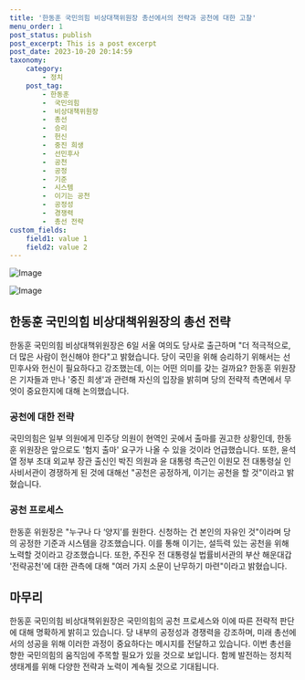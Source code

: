 ```yaml
---
title: '한동훈 국민의힘 비상대책위원장 총선에서의 전략과 공천에 대한 고찰'
menu_order: 1
post_status: publish
post_excerpt: This is a post excerpt
post_date: 2023-10-20 20:14:59
taxonomy:
    category:
        - 정치
    post_tag:
        - 한동훈
        -  국민의힘
        -  비상대책위원장
        -  총선
        -  승리
        -  헌신
        -  중진 희생
        -  선민후사
        -  공천
        -  공정
        -  기준
        -  시스템
        -  이기는 공천
        -  공정성
        -  경쟁력
        -  총선 전략
custom_fields:
    field1: value 1
    field2: value 2
---
```


![Image](https://imgnews.pstatic.net/image/021/2024/02/06/0002620170_001_20240206233101041.jpg?type=w647)

![Image](https://imgnews.pstatic.net/image/021/2024/02/06/0002620170_002_20240206233101072.jpg?type=w647)


## 한동훈 국민의힘 비상대책위원장의 총선 전략
한동훈 국민의힘 비상대책위원장은 6일 서울 여의도 당사로 출근하며 "더 적극적으로, 더 많은 사람이 헌신해야 한다"고 밝혔습니다. 당이 국민을 위해 승리하기 위해서는 선민후사와 헌신이 필요하다고 강조했는데, 이는 어떤 의미를 갖는 걸까요? 한동훈 위원장은 기자들과 만나 '중진 희생'과 관련해 자신의 입장을 밝히며 당의 전략적 측면에서 무엇이 중요한지에 대해 논의했습니다.

### 공천에 대한 전략
국민의힘은 일부 의원에게 민주당 의원이 현역인 곳에서 출마를 권고한 상황인데, 한동훈 위원장은 앞으로도 '험지 출마' 요구가 나올 수 있을 것이라 언급했습니다. 또한, 윤석열 정부 초대 외교부 장관 출신인 박진 의원과 윤 대통령 측근인 이원모 전 대통령실 인사비서관이 경쟁하게 된 것에 대해선 "공천은 공정하게, 이기는 공천을 할 것"이라고 밝혔습니다.

### 공천 프로세스
한동훈 위원장은 "누구나 다 ‘양지’를 원한다. 신청하는 건 본인의 자유인 것"이라며 당의 공정한 기준과 시스템을 강조했습니다. 이를 통해 이기는, 설득력 있는 공천을 위해 노력할 것이라고 강조했습니다. 또한, 주진우 전 대통령실 법률비서관의 부산 해운대갑 '전략공천'에 대한 관측에 대해 "여러 가지 소문이 난무하기 마련"이라고 밝혔습니다.

## 마무리
한동훈 국민의힘 비상대책위원장은 국민의힘의 공천 프로세스와 이에 따른 전략적 판단에 대해 명확하게 밝히고 있습니다. 당 내부의 공정성과 경쟁력을 강조하며, 미래 총선에서의 성공을 위해 이러한 과정이 중요하다는 메시지를 전달하고 있습니다. 이번 총선을 향한 국민의힘의 움직임에 주목할 필요가 있을 것으로 보입니다. 함께 발전하는 정치적 생태계를 위해 다양한 전략과 노력이 계속될 것으로 기대됩니다.
